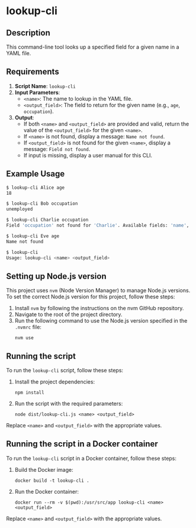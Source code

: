 # lookup-cli

## Description

This command-line tool looks up a specified field for a given name in a YAML file.

## Requirements

1. **Script Name**: `lookup-cli`
2. **Input Parameters**:
   - `<name>`: The name to lookup in the YAML file.
   - `<output_field>`: The field to return for the given name (e.g., `age`, `occupation`).
3. **Output**:
   - If both `<name>` and `<output_field>` are provided and valid, return the value of the `<output_field>` for the given `<name>`.
   - If `<name>` is not found, display a message: `Name not found`.
   - If `<output_field>` is not found for the given `<name>`, display a message: `Field not found`.
   - If input is missing, display a user manual for this CLI.

## Example Usage

```bash
$ lookup-cli Alice age
18

$ lookup-cli Bob occupation
unemployed

$ lookup-cli Charlie occupation
Field 'occupation' not found for 'Charlie'. Available fields: 'name', 'age'.

$ lookup-cli Eve age
Name not found

$ lookup-cli
Usage: lookup-cli <name> <output_field>
```

## Setting up Node.js version

This project uses `nvm` (Node Version Manager) to manage Node.js versions. To set the correct Node.js version for this project, follow these steps:

1. Install `nvm` by following the instructions on the nvm GitHub repository.
2. Navigate to the root of the project directory.
3. Run the following command to use the Node.js version specified in the `.nvmrc` file:
   ```
   nvm use
   ```

## Running the script

To run the `lookup-cli` script, follow these steps:

1. Install the project dependencies:
   ```
   npm install
   ```

2. Run the script with the required parameters:
   ```
   node dist/lookup-cli.js <name> <output_field>
   ```

Replace `<name>` and `<output_field>` with the appropriate values.

## Running the script in a Docker container

To run the `lookup-cli` script in a Docker container, follow these steps:

1. Build the Docker image:
   ```
   docker build -t lookup-cli .
   ```

2. Run the Docker container:
   ```
   docker run --rm -v $(pwd):/usr/src/app lookup-cli <name> <output_field>
   ```

Replace `<name>` and `<output_field>` with the appropriate values.
